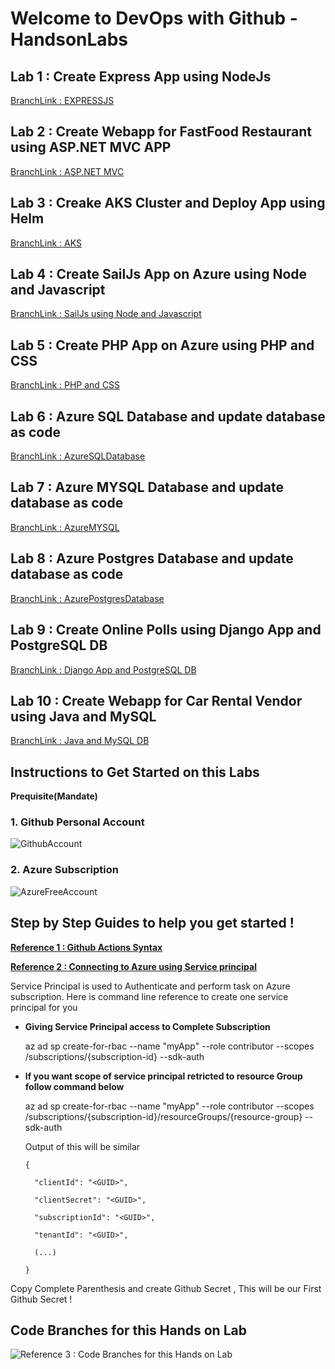 # Welcome to DevOps with Github - HandsonLabs


## Lab 1 : Create Express App using NodeJs
[BranchLink : EXPRESSJS](https://github.com/jethanivijay/DevopsWithGithub-Hands-on-Labs/tree/EXPRESSJS)

## Lab 2 : Create Webapp for FastFood Restaurant using ASP.NET MVC APP
[BranchLink : ASP.NET MVC](https://github.com/jethanivijay/DevopsWithGithub-Hands-on-Labs/tree/ASPNETMVC)

## Lab 3 : Creake AKS Cluster and Deploy App using Helm
[BranchLink : AKS](https://github.com/jethanivijay/DevopsWithGithub-Hands-on-Labs/tree/AKS)

## Lab 4 : Create SailJs App on Azure using Node and Javascript
[BranchLink : SailJs using Node and Javascript ](https://github.com/jethanivijay/DevopsWithGithub-Hands-on-Labs/tree/SAILJS)

## Lab 5 : Create PHP App on Azure using PHP and CSS
[BranchLink : PHP and CSS](https://github.com/jethanivijay/DevopsWithGithub-Hands-on-Labs/tree/PHP)

## Lab 6 : Azure SQL Database and update database as code
[BranchLink : AzureSQLDatabase](https://github.com/jethanivijay/DevopsWithGithub-Hands-on-Labs/tree/AzureSQLDatabase)

## Lab 7 : Azure MYSQL Database and update database as code
[BranchLink : AzureMYSQL](https://github.com/jethanivijay/DevopsWithGithub-Hands-on-Labs/tree/AzureMYSQLDatabase)

## Lab 8 : Azure Postgres Database and update database as code
[BranchLink : AzurePostgresDatabase](https://github.com/jethanivijay/DevopsWithGithub-Hands-on-Labs/tree/AzurePostgresDatabase)

## Lab 9  : Create Online Polls using Django App and PostgreSQL DB
[BranchLink : Django App and PostgreSQL DB](https://github.com/jethanivijay/DevopsWithGithub-Hands-on-Labs/tree/DjangoPostgresdb)

## Lab 10 : Create Webapp for Car Rental Vendor using Java and MySQL
[BranchLink : Java and MySQL DB ](https://github.com/jethanivijay/DevopsWithGithub-Hands-on-Labs/tree/JavaMySQLdb)


##  Instructions to Get Started on this Labs

**Prequisite(Mandate)**
### 1. Github Personal Account

![GithubAccount](/GithubPersonalAccount.JPG)

### 2. Azure Subscription

![AzureFreeAccount](/AzureFreeAccount.JPG)

## Step by Step Guides to help you get started ! 

[**Reference 1 : Github Actions Syntax**](https://docs.github.com/en/free-pro-team@latest/actions/reference/workflow-syntax-for-github-actions)


[**Reference 2 : Connecting to Azure using Service principal**](https://docs.microsoft.com/en-us/cli/azure/create-an-azure-service-principal-azure-cli)

Service Principal is used to Authenticate and perform task on Azure subscription.
Here is command line reference to create one service principal for you

- **Giving Service Principal access to Complete Subscription**

    az ad sp create-for-rbac --name "myApp" --role contributor --scopes /subscriptions/{subscription-id} --sdk-auth

- **If you want scope of service principal retricted to resource Group follow command below**

    az ad sp create-for-rbac --name "myApp" --role contributor --scopes /subscriptions/{subscription-id}/resourceGroups/{resource-group} --sdk-auth

    Output of this will be similar 


      {

        "clientId": "<GUID>",

        "clientSecret": "<GUID>",

        "subscriptionId": "<GUID>",

        "tenantId": "<GUID>",

        (...)

      }

Copy Complete Parenthesis and create Github Secret , This will be our First Github Secret !




## Code Branches for this Hands on Lab

![**Reference 3 : Code Branches for this Hands on Lab**](Codebranches.JPG)
